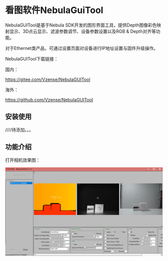 # 看图软件NebulaGuiTool

NebulaGUITool是基于Nebula SDK开发的图形界面工具，提供Depth图像彩色映射显示、3D点云显示、滤波参数调节、设备参数设置以及RGB & Depth对齐等功能。

对于Ethernet类产品，可通过设置页面对设备进行IP地址设置与固件升级操作。

 

NebulaGUITool下载链接：

国内： 

[https://gitee.com/Vzense/NebulaGUITool ](https://gitee.com/Vzense/NebulaGUITool )

海外： 

https://github.com/Vzense/NebulaGUITool



## 安装使用



////待添加。。。



## 功能介绍

打开相机效果图：

![image-20230613200236485](../Img/NebulaGUITool-1.png)